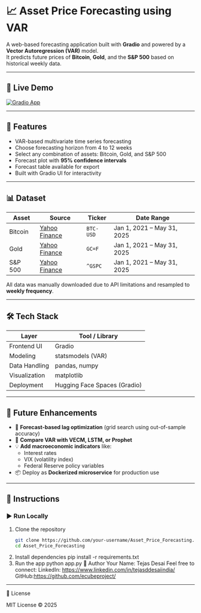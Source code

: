 # 📈 Asset Price Forecasting using VAR

A web-based forecasting application built with **Gradio** and powered by a **Vector Autoregression (VAR)** model.  
It predicts future prices of **Bitcoin**, **Gold**, and the **S&P 500** based on historical weekly data.

---

## 🚀 Live Demo

[![Gradio App](https://img.shields.io/badge/Launch-App-blue)](https://huggingface.co/spaces/your-username/Asset_Price_Forecasting)

---

## 🧠 Features

- VAR-based multivariate time series forecasting
- Choose forecasting horizon from 4 to 12 weeks
- Select any combination of assets: Bitcoin, Gold, and S&P 500
- Forecast plot with **95% confidence intervals**
- Forecast table available for export
- Built with Gradio UI for interactivity

---

## 📊 Dataset

| Asset     | Source                     | Ticker     | Date Range           |
|-----------|----------------------------|------------|----------------------|
| Bitcoin   | [Yahoo Finance](https://finance.yahoo.com) | `BTC-USD`   | Jan 1, 2021 – May 31, 2025 |
| Gold      | [Yahoo Finance](https://finance.yahoo.com) | `GC=F`      | Jan 1, 2021 – May 31, 2025 |
| S&P 500   | [Yahoo Finance](https://finance.yahoo.com) | `^GSPC`     | Jan 1, 2021 – May 31, 2025 |

All data was manually downloaded due to API limitations and resampled to **weekly frequency**.

---

## 🛠️ Tech Stack

| Layer          | Tool / Library            |
|----------------|---------------------------|
| Frontend UI    | Gradio                    |
| Modeling       | statsmodels (VAR)         |
| Data Handling  | pandas, numpy             |
| Visualization  | matplotlib                |
| Deployment     | Hugging Face Spaces (Gradio) |

---

## 🧩 Future Enhancements

- 🔁 **Forecast-based lag optimization** (grid search using out-of-sample accuracy)
- 🤖 **Compare VAR with VECM, LSTM, or Prophet**
- 💡 **Add macroeconomic indicators** like:
  - Interest rates
  - VIX (volatility index)
  - Federal Reserve policy variables
- 📦 Deploy as **Dockerized microservice** for production use

---

## 📌 Instructions

### ▶️ Run Locally

1. Clone the repository  
   ```bash
   git clone https://github.com/your-username/Asset_Price_Forecasting.git
   cd Asset_Price_Forecasting

2. Install dependencies
   pip install -r requirements.txt
3. Run the app
   python app.py
🙋 Author
Your Name: Tejas Desai
Feel free to connect: LinkedIn: https://www.linkedin.com/in/tejasddesaiindia/          GitHub:https://github.com/ecubeproject/

---

📜 License

MIT License © 2025
